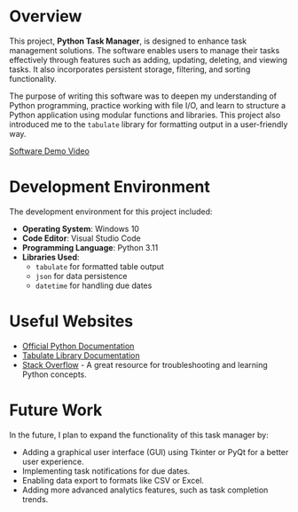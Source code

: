 # Overview

This project, **Python Task Manager**, is designed to enhance task management solutions. The software enables users to manage their tasks effectively through features such as adding, updating, deleting, and viewing tasks. It also incorporates persistent storage, filtering, and sorting functionality. 

The purpose of writing this software was to deepen my understanding of Python programming, practice working with file I/O, and learn to structure a Python application using modular functions and libraries. This project also introduced me to the `tabulate` library for formatting output in a user-friendly way.

[Software Demo Video](http://youtube.link.goes.here)

# Development Environment

The development environment for this project included:
- **Operating System**: Windows 10
- **Code Editor**: Visual Studio Code
- **Programming Language**: Python 3.11
- **Libraries Used**:
  - `tabulate` for formatted table output
  - `json` for data persistence
  - `datetime` for handling due dates

# Useful Websites

- [Official Python Documentation](https://docs.python.org/3/)
- [Tabulate Library Documentation](https://pypi.org/project/tabulate/)
- [Stack Overflow](https://stackoverflow.com/) - A great resource for troubleshooting and learning Python concepts.

# Future Work

In the future, I plan to expand the functionality of this task manager by:
- Adding a graphical user interface (GUI) using Tkinter or PyQt for a better user experience.
- Implementing task notifications for due dates.
- Enabling data export to formats like CSV or Excel.
- Adding more advanced analytics features, such as task completion trends.
